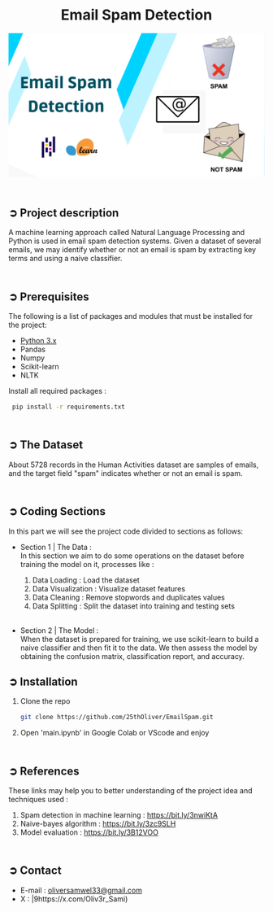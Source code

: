 <!-- PROJECT TITLE -->
<h1 align="center">Email Spam Detection</h1>

<!-- HEADER -->
<p align="center">
  <img src="Images/Email_Spam_Detection_Cover.png"/>
</p>

<!-- PROJECT DESCRIPTION -->
## <br>**➲ Project description**
A machine learning approach called Natural Language Processing and Python is used in email spam detection systems. Given a dataset of several emails, we may identify whether or not an email is spam by extracting key terms and using a naive classifier.

<!-- PREREQUISTIES -->
## <br>**➲ Prerequisites**
The following is a list of packages and modules that must be installed for the project:
* <a href="https://www.python.org/downloads/" target="_blank">Python 3.x</a>
* Pandas 
* Numpy
* Scikit-learn
* NLTK

Install all required packages :
 ```sh
  pip install -r requirements.txt
  ```

<!-- THE DATASET -->
## <br>**➲ The Dataset**
About 5728 records in the Human Activities dataset are samples of emails,
and the target field "spam" indicates whether or not an email is spam.<br>

<!-- CODING SECTIONS -->
## <br>**➲ Coding Sections**
In this part we will see the project code divided to sections as follows:
<br>

- Section 1 | The Data :<br>
In this section we aim to do some operations on the dataset before training the model on it,
processes like :
  1. Data Loading : Load the dataset
  2. Data Visualization : Visualize dataset features
  3. Data Cleaning : Remove stopwords and duplicates values
  4. Data Splitting : Split the dataset into training and testing sets<br><br>

- Section 2 | The Model :<br>
When the dataset is prepared for training, we use scikit-learn to build a naive classifier and then fit it to the data. We then assess the model by obtaining the confusion matrix, classification report, and accuracy.<br>

<!-- INSTALLATION -->
## ➲ Installation
1. Clone the repo
   ```sh
   git clone https://github.com/25thOliver/EmailSpam.git
   ```
2. Open 'main.ipynb' in Google Colab or VScode and enjoy

<!-- REFERENCES -->
## <br>**➲ References**
These links may help you to better understanding of the project idea and techniques used :
1. Spam detection in machine learning : https://bit.ly/3nwiKtA
2. Naive-bayes algorithm : https://bit.ly/3zc9SLH
3. Model evaluation : https://bit.ly/3B12VOO

<!-- CONTACT -->
## <br>**➲ Contact**
- E-mail   : [oliversamwel33@gmail.com](mailto:oliversamwel33@gmail.com)
- X : |9https://x.com/Oliv3r_Sami)

